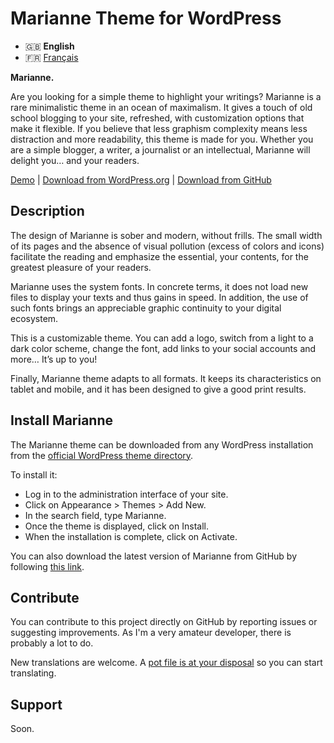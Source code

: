 # Marianne Theme for WordPress

- 🇬🇧 **English**
- 🇫🇷 [Français](/.github/LISEZMOI.md)

**Marianne.**

Are you looking for a simple theme to highlight your writings? Marianne is a rare minimalistic theme in an ocean of maximalism. It gives a touch of old school blogging to your site, refreshed, with customization options that make it flexible. If you believe that less graphism complexity means less distraction and more readability, this theme is made for you. Whether you are a simple blogger, a writer, a journalist or an intellectual, Marianne will delight you… and your readers.

[Demo](https://chezteddy.fr) | [Download from WordPress.org](https://wordpress.org/themes/marianne/) | [Download from GitHub](https://github.com/te2dy/marianne/releases/latest)

## Description

The design of Marianne is sober and modern, without frills. The small width of its pages and the absence of visual pollution (excess of colors and icons) facilitate the reading and emphasize the essential, your contents, for the greatest pleasure of your readers.

Marianne uses the system fonts. In concrete terms, it does not load new files to display your texts and thus gains in speed. In addition, the use of such fonts brings an appreciable graphic continuity to your digital ecosystem.

This is a customizable theme. You can add a logo, switch from a light to a dark color scheme, change the font, add links to your social accounts and more… It’s up to you!

Finally, Marianne theme adapts to all formats. It keeps its characteristics on tablet and mobile, and it has been designed to give a good print results.

## Install Marianne

The Marianne theme can be downloaded from any WordPress installation from the [official WordPress theme directory](https://wordpress.org/themes/marianne/).

To install it:
- Log in to the administration interface of your site.
- Click on Appearance \> Themes \> Add New.
- In the search field, type Marianne.
- Once the theme is displayed, click on Install.
- When the installation is complete, click on Activate.

You can also download the latest version of Marianne from GitHub by following [this link](https://github.com/te2dy/marianne/releases/latest).

## Contribute

You can contribute to this project directly on GitHub by reporting issues or suggesting improvements. As I'm a very amateur developer, there is probably a lot to do.

New translations are welcome. A [pot file is at your disposal](/languages/marianne.pot) so you can start translating.

## Support

Soon.
